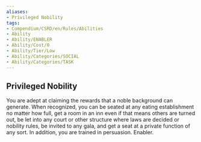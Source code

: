 ```yaml
---
aliases:
- Privileged Nobility
tags:
- Compendium/CSRD/en/Rules/Abilities
- Ability
- Ability/ENABLER
- Ability/Cost/0
- Ability/Tier/Low
- Ability/Categories/SOCIAL
- Ability/Categories/TASK
---
```


  
## Privileged Nobility  
You are adept at claiming the rewards that a noble background can generate. When recognized, you can be seated at any eating establishment no matter how full, get a room in an inn even if that means others are turned out, be let into any court or other structure where laws are decided or nobility rules, be invited to any gala, and get a seat at a private function of any sort. In addition, you are trained in persuasion. Enabler. 